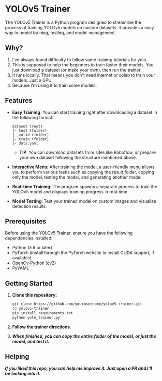 # YOLOv5 Trainer

The YOLOv5 Trainer is a Python program designed to streamline the process of training YOLOv5 models on custom datasets. 
It provides a easy way to model training, testing, and model management.

## Why?
1. I've always found difficulty to follow some training tutorials for yolo. 
2. This is supposed to help the beginners to train faster their models. You just download a dataset (or make your own), then run the trainer.
3. It runs locally. That means you don't need internet or colab to train your models. Just a GPU.
4. Because I'm using it to train some models.

## Features

- **Easy Training**: You can start training right after downloading a dataset in the following format:

    ```
    dataset (root)
    |- test (folder)
    |- valid (folder)
    |- train (folder)
    |- data.yaml
    ```
    - **TIP**: You can download datasets from sites like Roboflow, or prepare your own dataset following the structure mentioned above.


- **Interactive Menu**: After training the model, a user-friendly menu allows you to perform various tasks such as copying the result folder, copying only the model, testing the model, and generating another model.

- **Real-time Training**: The program spawns a separate process to train the YOLOv5 model and displays training progress in real-time.

- **Model Testing**: Test your trained model on custom images and visualize detection results.

## Prerequisites

Before using the YOLOv5 Trainer, ensure you have the following dependencies installed:

- Python (3.6 or later)
- PyTorch (install through the PyTorch website to install CUDA support, if available)
- OpenCv-Python (cv2)
- PyYAML

## Getting Started

1. **Clone this repository:**

   ```bash
   git clone https://github.com/yourusername/yolov5-trainer.git
   cd yolov5-trainer
   pip install requirements.txt
   python yolo_trainer.py
   ```
   
2. **Follow the trainer directions**.
3. _**When finished, you can copy the entire folder of the model, or just the model, and test it.**_

## Helping
**_If you liked this repo, you can help me improve it. Just open a PR and I'll be looking into it._**
